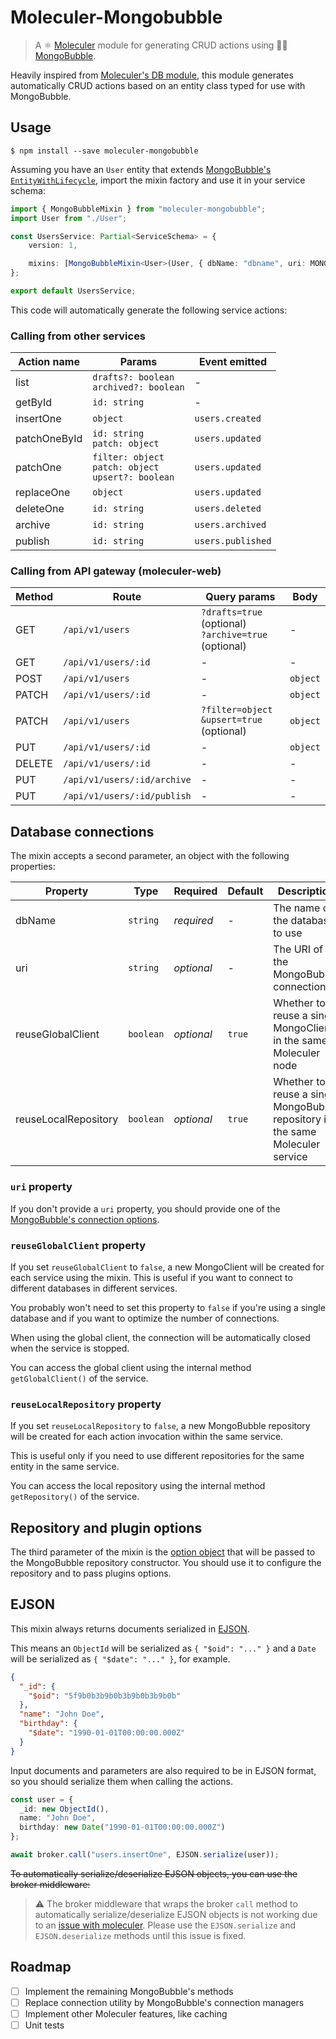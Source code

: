 # Moleculer-Mongobubble
> A ⚛️ [Moleculer](https://moleculer.services/) module for generating CRUD actions using 🍃🫧 [MongoBubble](https://mongobubble.com/).

Heavily inspired from [Moleculer's DB module](https://github.com/moleculerjs/moleculer-db/tree/master/packages/moleculer-db), this module generates automatically CRUD actions based on an entity class typed for use with MongoBubble.

## Usage

```
$ npm install --save moleculer-mongobubble
```

Assuming you have an `User` entity that extends [MongoBubble's `EntityWithLifecycle`](https://mongobubble.com/docs/modeling/class/), import the mixin factory and use it in your service schema:

```typescript
import { MongoBubbleMixin } from "moleculer-mongobubble";
import User from "./User";

const UsersService: Partial<ServiceSchema> = {
	version: 1,

	mixins: [MongoBubbleMixin<User>(User, { dbName: "dbname", uri: MONGO_URI })],
};

export default UsersService;

```

This code will automatically generate the following service actions:

### Calling from other services

| Action name | Params | Event emitted |
| --- | --- | --- |
| list | `drafts?: boolean`<br>`archived?: boolean` | - |
| getById | `id: string` | - |
| insertOne | `object` | `users.created` |
| patchOneById | `id: string`<br>`patch: object` | `users.updated` |
| patchOne | `filter: object`<br>`patch: object`<br>`upsert?: boolean` | `users.updated` |
| replaceOne | `object` | `users.updated` |
| deleteOne | `id: string` | `users.deleted` |
| archive | `id: string` | `users.archived` |
| publish | `id: string` | `users.published` |

### Calling from API gateway (moleculer-web)

| Method | Route | Query params | Body |
| --- | --- | --- | --- |
| GET | `/api/v1/users` | `?drafts=true` (optional)<br>`?archive=true` (optional) | - |
| GET | `/api/v1/users/:id` | - | - |
| POST | `/api/v1/users` | - | `object` |
| PATCH | `/api/v1/users/:id` | - | `object` |
| PATCH | `/api/v1/users` | `?filter=object`<br>`&upsert=true` (optional) | `object` |
| PUT | `/api/v1/users/:id` | - | `object` |
| DELETE | `/api/v1/users/:id` | - | - |
| PUT | `/api/v1/users/:id/archive` | - | - |
| PUT | `/api/v1/users/:id/publish` | - | - |

## Database connections

The mixin accepts a second parameter, an object with the following properties:

| Property | Type | Required | Default | Description |
| --- | --- | --- | --- | --- |
| dbName | `string` | _required_ | - | The name of the database to use |
| uri | `string` | _optional_  | - | The URI of the MongoBubble connection |
| reuseGlobalClient | `boolean` | _optional_ | `true` | Whether to reuse a single MongoClient in the same Moleculer node |
| reuseLocalRepository | `boolean` | _optional_ | `true` | Whether to reuse a single MongoBubble repository in the same Moleculer service |

### `uri` property

If you don't provide a `uri` property, you should provide one of the [MongoBubble's connection options](https://mongobubble.com/docs/repository/connection/).

### `reuseGlobalClient` property

If you set `reuseGlobalClient` to `false`, a new MongoClient will be created for each service using the mixin. This is useful if you want to connect to different databases in different services.

You probably won't need to set this property to `false` if you're using a single database and if you want to optimize the number of connections.

When using the global client, the connection will be automatically closed when the service is stopped.

You can access the global client using the internal method `getGlobalClient()` of the service.

### `reuseLocalRepository` property

If you set `reuseLocalRepository` to `false`, a new MongoBubble repository will be created for each action invocation within the same service.

This is useful only if you need to use different repositories for the same entity in the same service.

You can access the local repository using the internal method `getRepository()` of the service.

## Repository and plugin options

The third parameter of the mixin is the [option object](https://mongobubble.com/docs/repository/constructor/#options-argument) that will be passed to the MongoBubble repository constructor. You should use it to configure the repository and to pass plugins options.

## EJSON

This mixin always returns documents serialized in [EJSON](https://docs.mongodb.com/manual/reference/mongodb-extended-json/).

This means an `ObjectId` will be serialized as `{ "$oid": "..." }` and a `Date` will be serialized as `{ "$date": "..." }`, for example.

```json
{
  "_id": {
    "$oid": "5f9b0b3b9b0b3b9b0b3b9b0b"
  },
  "name": "John Doe",
  "birthday": {
    "$date": "1990-01-01T00:00:00.000Z"
  }
}
```

Input documents and parameters are also required to be in EJSON format, so you should serialize them when calling the actions.

```typescript
const user = {
  _id: new ObjectId(),
  name: "John Doe",
  birthday: new Date("1990-01-01T00:00:00.000Z")
};

await broker.call("users.insertOne", EJSON.serialize(user));
```

~~To automatically serialize/deserialize EJSON objects, you can use the broker middleware:~~

>⚠️ The broker middleware that wraps the broker `call` method to automatically serialize/deserialize EJSON objects is not working due to an [issue with moleculer](https://github.com/moleculerjs/moleculer/issues/1241). Please use the `EJSON.serialize` and `EJSON.deserialize` methods until this issue is fixed.

<!-- ```typescript
// moleculer.config.js
import { MongoBubbleBrokerMiddleware } from "moleculer-mongobubble";

module.exports = {
  middlewares: [MongoBubbleBrokerMiddleware]
};

// service.schema.ts
const user = {
  _id: new ObjectId(),
  name: "John Doe",
  birthday: new Date("1990-01-01T00:00:00.000Z")
};

await broker.call("users.insertOne", user); // user will be automatically serialized to EJSON
``` -->

## Roadmap
- [ ] Implement the remaining MongoBubble's methods
- [ ] Replace connection utility by MongoBubble's connection managers
- [ ] Implement other Moleculer features, like caching
- [ ] Unit tests
